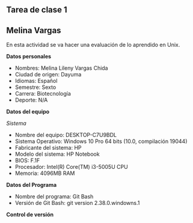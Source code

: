 ## Tarea de clase 1 ##

## Melina Vargas

En esta actividad se va hacer una evaluación de lo aprendido en Unix.

**Datos personales**
- Nombres: Melina Lileny Vargas Chida
- Ciudad de origen: Dayuma
- Idiomas: Español
- Semestre: Sexto
- Carrera: Biotecnología
- Deporte: N/A

**Datos del equipo**

*Sistema*

- Nombre del equipo: DESKTOP-C7U9BDL
- Sistema Operativo: Windows 10 Pro 64 bits (10.0, compilación 19044)
- Fabricante del sistema: HP
- Modelo del sistema: HP Notebook
- BIOS: F.1F
- Procesador: Intel(R) Core(TM) i3-5005U CPU
- Memoria: 4096MB RAM

**Datos del Programa**

- Nombre del programa: Git Bash
- Versión de Git Bash: git version 2.38.0.windowns.1

**Control de versión**
